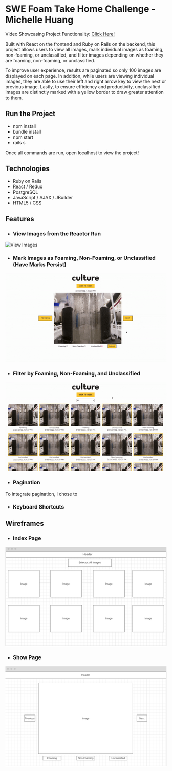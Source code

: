 # SWE Foam Take Home Challenge - Michelle Huang

Video Showcasing Project Functionality: [Click Here!](https://www.loom.com/share/255024f249064560b751205cc3cefe91)

Built with React on the frontend and Ruby on Rails on the backend, this project allows users to view all images, mark individual images as foaming, non-foaming, or unclassified, and filter images depending on whether they are foaming, non-foaming, or unclassified. 

To improve user experience, results are paginated so only 100 images are displayed on each page. In addition, while users are viewing individual images, they are able to use their left and right arrow key to view the next or previous image. Lastly, to ensure efficiency and productivity, unclassified images are distinctly marked with a yellow border to draw greater attention to them.

## Run the Project
* npm install
* bundle install
* npm start
* rails s 

Once all commands are run, open localhost to view the project!
## Technologies
* Ruby on Rails
* React / Redux
* PostgreSQL
* JavaScript / AJAX / JBuilder
* HTML5 / CSS

## Features
* ### View Images from the Reactor Run
![View Images](app/assets/images/readme_view_images.gif)
* ### Mark Images as Foaming, Non-Foaming, or Unclassified (Have Marks Persist)
![Mark Images](app/assets/images/readme_mark_images.gif)
* ### Filter by Foaming, Non-Foaming, and Unclassified
![Filter Images](app/assets/images/readme_filter_images.gif)
* ### Pagination
To integrate pagination, I chose to 
* ### Keyboard Shortcuts

## Wireframes
* ### Index Page
![](app/assets/images/readme_index.png)
* ### Show Page
![](app/assets/images/readme_show.png)